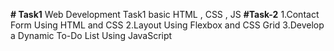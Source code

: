 **# Task1**
Web Development Task1 basic HTML , CSS , JS
**#Task-2**
1.Contact Form Using HTML and CSS
2.Layout Using Flexbox and CSS Grid
3.Develop a Dynamic To-Do List Using JavaScript
